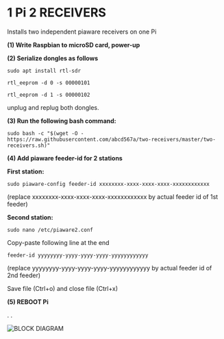 # 1 Pi 2 RECEIVERS 

Installs two independent piaware receivers on one Pi

**(1) Write Raspbian to microSD card, power-up**

**(2) Serialize dongles as follows**

`sudo apt install rtl-sdr`

`rtl_eeprom -d 0 -s 00000101`

`rtl_eeprom -d 1 -s 00000102`

unplug and replug both dongles.

**(3) Run the following  bash command:**

`sudo bash -c "$(wget -O - https://raw.githubusercontent.com/abcd567a/two-receivers/master/two-receivers.sh)"`

**(4) Add piaware feeder-id for 2 stations**

**First station:** 

`sudo piaware-config feeder-id xxxxxxxx-xxxx-xxxx-xxxx-xxxxxxxxxxxx`

(replace xxxxxxxx-xxxx-xxxx-xxxx-xxxxxxxxxxxx by actual feeder id of 1st feeder)

**Second station:**

`sudo nano /etc/piaware2.conf`

Copy-paste following line at the end

`feeder-id yyyyyyyy-yyyy-yyyy-yyyy-yyyyyyyyyyyy`

(replace yyyyyyyy-yyyy-yyyy-yyyy-yyyyyyyyyyyy by actual feeder id of 2nd feeder)

Save file (Ctrl+o) and close file (Ctrl+x)

**(5) REBOOT Pi**

.
.

![BLOCK DIAGRAM](https://i.postimg.cc/FFW27Smf/1-Pi-2-Receivers-c.png)



